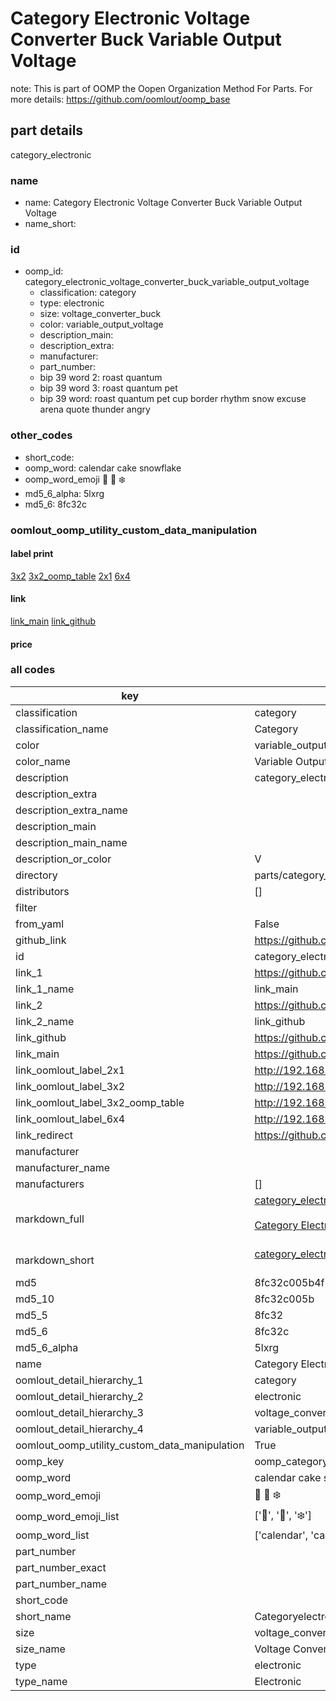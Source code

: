 # Category Electronic Voltage Converter Buck Variable Output Voltage  

note: This is part of OOMP the Oopen Organization Method For Parts. For more details: https://github.com/oomlout/oomp_base

##  part details
  



category_electronic



### name
* name: Category Electronic Voltage Converter Buck Variable Output Voltage
* name_short: 
### id
* oomp_id: category_electronic_voltage_converter_buck_variable_output_voltage
  * classification: category
  * type: electronic
  * size: voltage_converter_buck
  * color: variable_output_voltage
  * description_main: 
  * description_extra: 
  * manufacturer: 
  * part_number: 
  * bip 39 word 2: roast quantum
  * bip 39 word 3: roast quantum pet
  * bip 39 word: roast quantum pet cup border rhythm snow excuse arena quote thunder angry

### other_codes
* short_code: 
* oomp_word: calendar cake snowflake
* oomp_word_emoji :calendar: :cake: :snowflake:
* md5_6_alpha: 5lxrg
* md5_6: 8fc32c






### oomlout_oomp_utility_custom_data_manipulation
#### label print
[3x2](http://192.168.1.245:1112/?label=oomp%205lxrg)
[3x2_oomp_table](http://192.168.1.108:1112/?label=oomp%205lxrg)
[2x1](http://192.168.1.242:1112/?label=oomp%205lxrg)
[6x4](http://192.168.1.55:1112/?label=oomp%205lxrg)    

#### link

[link_main](https://github.com/oomlout/oomlout_oomp_version_1_messy/tree/main/parts/category_electronic_voltage_converter_buck_variable_output_voltage) [link_github](https://github.com/oomlout/oomlout_oomp_version_1_messy/tree/main/parts/category_electronic_voltage_converter_buck_variable_output_voltage)                             

#### price







### all codes 
| key | value |  
| --- | --- |  
| classification | category |  
| classification_name | Category |  
| color | variable_output_voltage |  
| color_name | Variable Output Voltage |  
| description | category_electronic |  
| description_extra |  |  
| description_extra_name |  |  
| description_main |  |  
| description_main_name |  |  
| description_or_color | V  |  
| directory | parts/category_electronic_voltage_converter_buck_variable_output_voltage |  
| distributors | [] |  
| filter |  |  
| from_yaml | False |  
| github_link | https://github.com/oomlout/oomlout_oomp_part_src/tree/main/parts/category_electronic_voltage_converter_buck_variable_output_voltage |  
| id | category_electronic_voltage_converter_buck_variable_output_voltage |  
| link_1 | https://github.com/oomlout/oomlout_oomp_version_1_messy/tree/main/parts/category_electronic_voltage_converter_buck_variable_output_voltage |  
| link_1_name | link_main |  
| link_2 | https://github.com/oomlout/oomlout_oomp_version_1_messy/tree/main/parts/category_electronic_voltage_converter_buck_variable_output_voltage |  
| link_2_name | link_github |  
| link_github | https://github.com/oomlout/oomlout_oomp_version_1_messy/tree/main/parts/category_electronic_voltage_converter_buck_variable_output_voltage |  
| link_main | https://github.com/oomlout/oomlout_oomp_version_1_messy/tree/main/parts/category_electronic_voltage_converter_buck_variable_output_voltage |  
| link_oomlout_label_2x1 | http://192.168.1.242:1112/?label=oomp%205lxrg |  
| link_oomlout_label_3x2 | http://192.168.1.245:1112/?label=oomp%205lxrg |  
| link_oomlout_label_3x2_oomp_table | http://192.168.1.108:1112/?label=oomp%205lxrg |  
| link_oomlout_label_6x4 | http://192.168.1.55:1112/?label=oomp%205lxrg |  
| link_redirect | https://github.com/oomlout/oomlout_oomp_version_1_messy/tree/main/parts/category_electronic_voltage_converter_buck_variable_output_voltage |  
| manufacturer |  |  
| manufacturer_name |  |  
| manufacturers | [] |  
| markdown_full | [category_electronic_voltage_converter_buck_variable_output_voltage](none)<br>[](none)<br>[Category Electronic Voltage Converter Buck Variable Output Voltage](none)<br><br> |  
| markdown_short | [category_electronic_voltage_converter_buck_variable_output_voltage](none)<br><br> |  
| md5 | 8fc32c005b4f19b2e30ce35b46ebd5d8 |  
| md5_10 | 8fc32c005b |  
| md5_5 | 8fc32 |  
| md5_6 | 8fc32c |  
| md5_6_alpha | 5lxrg |  
| name | Category Electronic Voltage Converter Buck Variable Output Voltage |  
| oomlout_detail_hierarchy_1 | category |  
| oomlout_detail_hierarchy_2 | electronic |  
| oomlout_detail_hierarchy_3 | voltage_converter_buck |  
| oomlout_detail_hierarchy_4 | variable_output_voltage |  
| oomlout_oomp_utility_custom_data_manipulation | True |  
| oomp_key | oomp_category_electronic_voltage_converter_buck_variable_output_voltage |  
| oomp_word | calendar cake snowflake |  
| oomp_word_emoji | :calendar: :cake: :snowflake: |  
| oomp_word_emoji_list | [':calendar:', ':cake:', ':snowflake:'] |  
| oomp_word_list | ['calendar', 'cake', 'snowflake'] |  
| part_number |  |  
| part_number_exact |  |  
| part_number_name |  |  
| short_code |  |  
| short_name | Categoryelectronic |  
| size | voltage_converter_buck |  
| size_name | Voltage Converter Buck |  
| type | electronic |  
| type_name | Electronic |  
